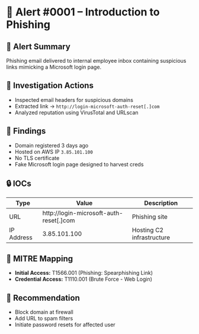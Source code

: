 # 🚨 Alert #0001 – Introduction to Phishing

## 📜 Alert Summary
Phishing email delivered to internal employee inbox containing suspicious links mimicking a Microsoft login page.

## 📂 Investigation Actions
- Inspected email headers for suspicious domains
- Extracted link → `http://login-microsoft-auth-reset[.]com`
- Analyzed reputation using VirusTotal and URLscan

## 🔬 Findings
- Domain registered 3 days ago
- Hosted on AWS IP `3.85.101.100`
- No TLS certificate
- Fake Microsoft login page designed to harvest creds

## 🔒 IOCs
| Type       | Value                           | Description             |
|------------|----------------------------------|-------------------------|
| URL        | http://login-microsoft-auth-reset[.]com | Phishing site |
| IP Address | 3.85.101.100                    | Hosting C2 infrastructure |

## 🎯 MITRE Mapping
- **Initial Access:** T1566.001 (Phishing: Spearphishing Link)
- **Credential Access:** T1110.001 (Brute Force - Web Login)

## 🧾 Recommendation
- Block domain at firewall
- Add URL to spam filters
- Initiate password resets for affected user

